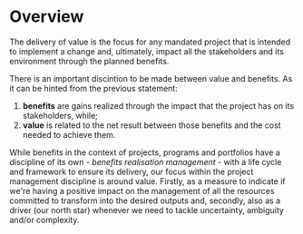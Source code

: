 # Overview

The delivery of value is the focus for any mandated project that is intended to implement a change and, ultimately, impact all the stakeholders and its environment through the planned benefits. 

There is an important discintion to be made between value and benefits. As it can be hinted from the previous statement:
1) **benefits** are gains realized through the impact that the project has on its stakeholders, while;
2) **value** is related to the net result between those benefits and the cost needed to achieve them.

While benefits in the context of projects, programs and portfolios have a discipline of its own - *benefits realisation management* - with a life cycle and framework to ensure its delivery, our focus within the project management discipline is around value.
Firstly, as a measure to indicate if we're having a positive impact on the management of all the resources committed to transform into the desired outputs and, secondly, also as a driver (our north star) whenever we need to tackle uncertainty, ambiguity and/or complexity.

